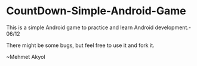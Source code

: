 CountDown-Simple-Android-Game
=============================

This is a simple Android game to practice and learn Android development.- 06/12

There might be some bugs, but feel free to use it and fork it.


~Mehmet Akyol
